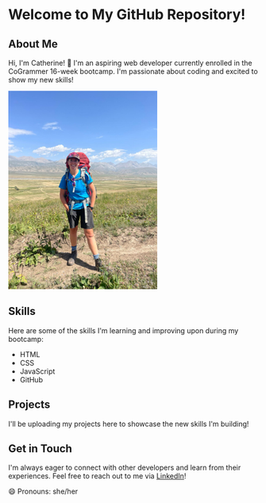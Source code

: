 # Welcome to My GitHub Repository!
## About Me
Hi, I'm Catherine! 👋 I'm an aspiring web developer currently enrolled in the CoGrammer 16-week bootcamp. I'm passionate about coding and excited to show my new skills!

<img src="https://github.com/catherinevoysey/catherinevoysey/blob/main/me.jpg" alt="Image of Catherine" width="300" height="400">

## Skills
Here are some of the skills I'm learning and improving upon during my bootcamp:
- HTML
- CSS
- JavaScript
- GitHub

## Projects
I'll be uploading my projects here to showcase the new skills I'm building!

## Get in Touch
I'm always eager to connect with other developers and learn from their experiences. Feel free to reach out to me via [LinkedIn](https://www.linkedin.com/in/catherine-voysey-1766031b9/)!

😄 Pronouns: she/her

<!--
**catherinevoysey/catherinevoysey** is a ✨ _special_ ✨ repository because its `README.md` (this file) appears on your GitHub profile.

Here are some ideas to get you started:

- 🔭 I’m currently working on ...
- 🌱 I’m currently learning ...
- 👯 I’m looking to collaborate on ...
- 🤔 I’m looking for help with ...
- 💬 Ask me about ...
- 📫 How to reach me: ...
- 😄 Pronouns: ...
- ⚡ Fun fact: ...
-->
